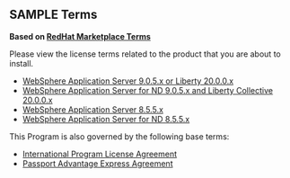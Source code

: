 ## SAMPLE Terms

**Based on [RedHat Marketplace Terms](https://marketplace.redhat.com/en-us/commerce/terms?offeringId=13e122ce06ac87807c6d2745fd461fe4)**

Please view the license terms related to the product that you are about to install.
- [WebSphere Application Server 9.0.5.x or Liberty 20.0.0.x](https://www-03.ibm.com/software/sla/sladb.nsf/displaylis/71EAEEBBE696D8E6852585D8005CF4D9?OpenDocument)
- [WebSphere Application Server for ND 9.0.5.x  and Liberty Collective 20.0.0.x](https://www-03.ibm.com/software/sla/sladb.nsf/displaylis/3D95A7D02B4857DE852585D8005CE973?OpenDocument)
- [WebSphere Application Server 8.5.5.x](https://www-03.ibm.com/software/sla/sladb.nsf/displaylis/7E108C8407C5E3D2852585F1000CC762?OpenDocument)
- [WebSphere Application Server for ND 8.5.5.x](https://www-03.ibm.com/software/sla/sladb.nsf/displaylis/1BFA067D857ACEF8852585F1000CC10C?OpenDocument)

This Program is also governed by the following base terms:
- [International Program License Agreement](https://www-03.ibm.com/software/sla/sladb.nsf/sla/bla/)
- [Passport Advantage Express Agreement](https://www.ibm.com/software/passportadvantage/pae_agreements.html)
